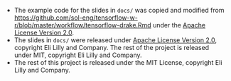 * The example code for the slides in `docs/` was copied and modified from https://github.com/sol-eng/tensorflow-w-r/blob/master/workflow/tensorflow-drake.Rmd under the [Apache License Version 2.0]().
* The slides in `docs/` were released under [Apache License Version 2.0](), copyright Eli Lilly and Company. The rest of the project is released under MIT, copyright Eli Lilly and Company.
* The rest of this project is released under the MIT License, copyright Eli Lilly and Company.
